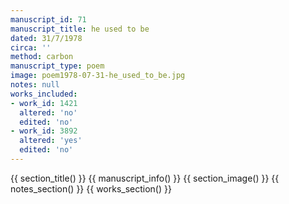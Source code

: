 ```yaml
---
manuscript_id: 71
manuscript_title: he used to be
dated: 31/7/1978
circa: ''
method: carbon
manuscript_type: poem
image: poem1978-07-31-he_used_to_be.jpg
notes: null
works_included:
- work_id: 1421
  altered: 'no'
  edited: 'no'
- work_id: 3892
  altered: 'yes'
  edited: 'no'
---
```


{{ section_title() }}
{{ manuscript_info() }}
{{ section_image() }}
{{ notes_section() }}
{{ works_section() }}
